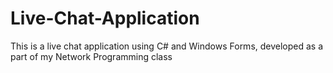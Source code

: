 # Live-Chat-Application
This is a live chat application using C# and Windows Forms, developed as a part of my Network Programming class
